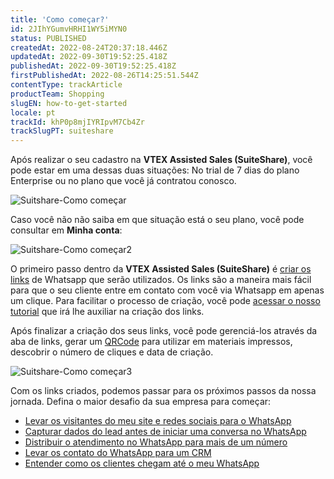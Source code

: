```yaml
---
title: 'Como começar?'
id: 2JIhYGumvHRHI1WY5iMYN0
status: PUBLISHED
createdAt: 2022-08-24T20:37:18.446Z
updatedAt: 2022-09-30T19:52:25.418Z
publishedAt: 2022-09-30T19:52:25.418Z
firstPublishedAt: 2022-08-26T14:25:51.544Z
contentType: trackArticle
productTeam: Shopping
slugEN: how-to-get-started
locale: pt
trackId: khP0p8mjIYRIpvM7Cb4Zr
trackSlugPT: suiteshare
---
```


Após realizar o seu cadastro na **VTEX Assisted Sales (SuiteShare)**, você pode estar em uma dessas duas situações: No trial de 7 dias do plano Enterprise ou no plano que você já contratou conosco. 

![Suitshare-Como começar](https://images.ctfassets.net/alneenqid6w5/8fSuhGRJ2V9P3SJUz2lgB/211f16f93cc9b6b056171968f45db640/Screenshot_2022-08-24_at_17-39-46_Como_come__ar.png)

Caso você não não saiba em que situação está o seu plano, você pode consultar em **Minha conta**: 

![Suitshare-Como começar2](https://images.ctfassets.net/alneenqid6w5/3NmGx5TTBsOZlrFSIqIwNR/bb96395f146e9ea661acccd1615fd652/Screenshot_2022-08-24_at_17-39-52_Como_come__ar.png)

O primeiro passo dentro da **VTEX Assisted Sales (SuiteShare)** é [criar os links](/pt/tutorial/links--7h7YXPFovF2k5z6ZSZs5WB) de Whatsapp que serão utilizados. Os links são a maneira mais fácil para que o seu cliente entre em contato com você via Whatsapp em apenas um clique. Para facilitar o processo de criação, você pode [acessar o nosso tutorial](/pt/tutorial/links--7h7YXPFovF2k5z6ZSZs5WB) que irá lhe auxiliar na criação dos links.

Após finalizar a criação dos seus links, você pode gerenciá-los através da aba de links, gerar um [QRCode](/pt/tutorial/qr-code-suiteshare--t7faoKDUUr4ZZlrfS0sXV) para utilizar em materiais impressos, descobrir o número de cliques e data de criação.

![Suitshare-Como começar3](https://images.ctfassets.net/alneenqid6w5/2fQZjEXKihad8NTPxkfHgB/a10e14d441d00734cfa72d68221a53c8/Screenshot_2022-08-24_at_17-39-56_Como_come__ar.png)

Com os links criados, podemos passar para os próximos passos da nossa jornada. Defina o maior desafio da sua empresa para começar: 

* [Levar os visitantes do meu site e redes sociais para o WhatsApp](/pt/tracks/suitshare--khP0p8mjIYRIpvM7Cb4Zr/5dA25l9g68S9RzXrq1rEsq)
* [Capturar dados do lead antes de iniciar uma conversa no WhatsApp](/pt/tracks/suitshare--khP0p8mjIYRIpvM7Cb4Zr/5dcakrZEc8aOTG7OshTPWp)
* [Distribuir o atendimento no WhatsApp para mais de um número](/pt/tracks/suitshare--khP0p8mjIYRIpvM7Cb4Zr/4Xgqw105OM7zRdKmdY6avV)
* [Levar os contato do WhatsApp para um CRM](/pt/tracks/suitshare--khP0p8mjIYRIpvM7Cb4Zr/5d9MKRl47mVpMZVedhltwC)
* [Entender como os clientes chegam até o meu WhatsApp](/pt/tracks/suitshare--khP0p8mjIYRIpvM7Cb4Zr/5eLRT51rPMy0zwDVAAJLWH)
